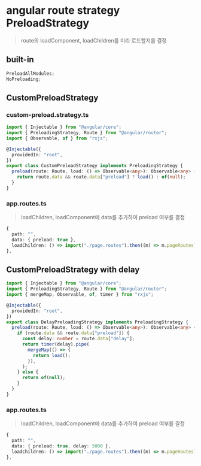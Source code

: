 # angular route strategy PreloadStrategy

> route의 loadComponent, loadChildren를 미리 로드할지를 결정

## built-in

```ts
PreloadAllModules;
NoPreloading;
```

## CustomPreloadStrategy

### custom-preload.strategy.ts

```ts
import { Injectable } from "@angular/core";
import { PreloadingStrategy, Route } from "@angular/router";
import { Observable, of } from "rxjs";

@Injectable({
  providedIn: "root",
})
export class CustomPreloadStrategy implements PreloadingStrategy {
  preload(route: Route, load: () => Observable<any>): Observable<any> {
    return route.data && route.data["preload"] ? load() : of(null);
  }
}
```

### app.routes.ts

> loadChildren, loadComponent에 data를 추가하여 preload 여부를 결정

```ts
{
  path: "",
  data: { preload: true },
  loadChildren: () => import("./page.routes").then((m) => m.pageRoutes),
},
```

## CustomPreloadStrategy with delay

```ts
import { Injectable } from "@angular/core";
import { PreloadingStrategy, Route } from "@angular/router";
import { mergeMap, Observable, of, timer } from "rxjs";

@Injectable({
  providedIn: "root",
})
export class DelayPreloadingStrategy implements PreloadingStrategy {
  preload(route: Route, load: () => Observable<any>): Observable<any> {
    if (route.data && route.data["preload"]) {
      const delay: number = route.data["delay"];
      return timer(delay).pipe(
        mergeMap(() => {
          return load();
        }),
      );
    } else {
      return of(null);
    }
  }
}
```

### app.routes.ts

> loadChildren, loadComponent에 data를 추가하여 preload 여부를 결정

```ts
{
  path: "",
  data: { preload: true, delay: 5000 },
  loadChildren: () => import("./page.routes").then((m) => m.pageRoutes),
},
```
